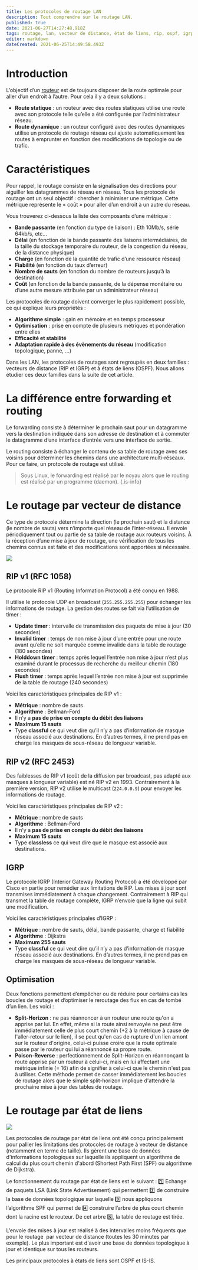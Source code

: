 ```yaml
---
title: Les protocoles de routage LAN
description: Tout comprendre sur le routage LAN.
published: true
date: 2021-06-27T14:27:48.918Z
tags: routage, lan, vecteur de distance, état de liens, rip, ospf, igrp, is-is
editor: markdown
dateCreated: 2021-06-25T14:49:58.493Z
---
```


# Introduction

L’objectif d’un [routeur](https://wiki-tech.io/R%C3%A9seau/Equipements/Routeur) est de toujours disposer de la route optimale pour aller d’un endroit à l’autre. Pour cela il y a deux solutions :

-   **Route statique** : un routeur avec des routes statiques utilise une route avec son protocole telle qu’elle a été configurée par l’administrateur réseau.
-   **Route dynamique** : un routeur configuré avec des routes dynamiques utilise un protocole de routage réseau qui ajuste automatiquement les routes à emprunter en fonction des modifications de topologie ou de trafic.

# Caractéristiques

Pour rappel, le routage consiste en la signalisation des directions pour aiguiller les datagrammes de réseau en réseau. Tous les protocole de routage ont un seul objectif : chercher à minimiser une métrique. Cette métrique représente le « coût » pour aller d’un endroit à un autre du réseau.

Vous trouverez ci-dessous la liste des composants d’une métrique :

-   **Bande passante** (en fonction du type de liaison) : Eth 10Mb/s, série 64kb/s, etc…
-   **Délai** (en fonction de la bande passante des liaisons intermédiaires, de la taille du stockage temporaire du routeur, de la congestion du réseau, de la distance physique)
-   **Charge** (en fonction de la quantité de trafic d’une ressource réseau)
-   **Fiabilité** (en fonction du taux d’erreur)
-   **Nombre de sauts** (en fonction du nombre de routeurs jusqu’à la destination)
-   **Coût** (en fonction de la bande passante, de la dépense monétaire ou d’une autre mesure attribuée par un administrateur réseau)

Les protocoles de routage doivent converger le plus rapidement possible, ce qui explique leurs propriétés :

-   **Algorithme simple** : gain en mémoire et en temps processeur
-   **Optimisation** : prise en compte de plusieurs métriques et pondération entre elles
-   **Efficacité et stabilité**
-   **Adaptation rapide à des évènements du réseau** (modification topologique, panne, …)

Dans les LAN, les protocoles de routages sont regroupés en deux familles : vecteurs de distance (RIP et IGRP) et à états de liens (OSPF). Nous allons étudier ces deux familles dans la suite de cet article.

# La différence entre forwarding et routing

Le forwarding consiste à déterminer le prochain saut pour un datagramme vers la destination indiquée dans son adresse de destination et à commuter le datagramme d’une interface d’entrée vers une interface de sortie.

Le routing consiste à échanger le contenu de sa table de routage avec ses voisins pour déterminer les chemins dans une architecture multi-réseaux. Pour ce faire, un protocole de routage est utilisé.

> Sous Linux, le forwarding est réalisé par le noyau alors que le routing est réalisé par un programme (daemon).
{.is-info}


# Le routage par vecteur de distance

Ce type de protocole détermine la direction (le prochain saut) et la distance (le nombre de sauts) vers n’importe quel réseau de l’inter-réseau. Il envoie périodiquement tout ou partie de sa table de routage aux routeurs voisins. À la réception d’une mise à jour de routage, une vérification de tous les chemins connus est faite et des modifications sont apportées si nécessaire.

![](/images/routage_vecteur_distance.png)



## RIP v1 (RFC 1058)

Le protocole RIP v1 (Routing Information Protocol) a été conçu en 1988. 

Il utilise le protocole UDP en broadcast (`255.255.255.255`) pour échanger les informations de routage. La gestion des routes se fait via l’utilisation de timer :

-   **Update timer** : intervalle de transmission des paquets de mise à jour (30 secondes)
-   **Invalid timer** : temps de non mise à jour d’une entrée pour une route avant qu’elle ne soit marquée comme invalide dans la table de routage (180 secondes)
-   **Holddown timer** : temps après lequel l’entrée non mise à jour n’est plus examiné durant le processus de recherche du meilleur chemin (180 secondes)
-   **Flush timer** : temps après lequel l’entrée non mise à jour est supprimée de la table de routage (240 secondes)

Voici les caractéristiques principales de RIP v1 :

-   **Métrique** : nombre de sauts
-   **Algorithme** : Bellman-Ford
-   Il n’y a **pas de prise en compte du débit des liaisons**
-   **Maximum 15 sauts**
-   Type **classful** ce qui veut dire qu’il n’y a pas d’information de masque réseau associé aux destinations. En d’autres termes, il ne prend pas en charge les masques de sous-réseau de longueur variable.

## RIP v2 (RFC 2453)

Des faiblesses de RIP v1 (coût de la diffusion par broadcast, pas adapté aux masques à longueur variable) est né RIP v2 en 1993. Contrairement à la première version, RIP v2 utilise le multicast (`224.0.0.9`) pour envoyer les informations de routage.

Voici les caractéristiques principales de RIP v2 :

-   **Métrique** : nombre de sauts
-   **Algorithme** : Bellman-Ford
-   Il n’y a **pas de prise en compte du débit des liaisons**
-   **Maximum 15 sauts**
-   Type **classless** ce qui veut dire que le masque est associé aux destinations.

## IGRP

Le protocole IGRP (Interior Gateway Routing Protocol) a été développé par Cisco en partie pour remédier aux limitations de RIP. Les mises à jour sont transmises immédiatement à chaque changement. Contrairement à RIP qui transmet la table de routage complète, IGRP n’envoie que la ligne qui subit une modification.

Voici les caractéristiques principales d’IGRP :

-   **Métrique** : nombre de sauts, délai, bande passante, charge et fiabilité
-   **Algorithme** : Dijkstra
-   **Maximum 255 sauts**
-   Type **classful** ce qui veut dire qu’il n’y a pas d’information de masque réseau associé aux destinations. En d’autres termes, il ne prend pas en charge les masques de sous-réseau de longueur variable.

## Optimisation

Deux fonctions permettent d’empêcher ou de réduire pour certains cas les boucles de routage et d’optimiser le reroutage des flux en cas de tombé d’un lien. Les voici :

-   **Split-Horizon** : ne pas réannoncer à un routeur une route qu'on a apprise par lui. En effet, même si la route ainsi renvoyée ne peut être immédiatement celle de plus court chemin (+2 à la métrique à cause de l'aller-retour sur le lien), il se peut qu'en cas de rupture d'un lien amont sur le routeur d'origine, celui-ci puisse croire que la route optimale passe par le routeur qui lui a réannoncé sa propre route.
-   **Poison-Reverse** : perfectionnement de Split-Horizon en réannonçant la route apprise par un routeur à celui-ci, mais en lui affectant une métrique infinie (= 16) afin de signifier à celui-ci que le chemin n'est pas à utiliser. Cette méthode permet de casser immédiatement les boucles de routage alors que le simple split-horizon implique d'attendre la prochaine mise à jour des tables de routage.

# Le routage par état de liens

![](/images/routage_etat_liens.png)



Les protocoles de routage par état de liens ont été conçu principalement pour pallier les limitations des protocoles de routage à vecteur de distance (notamment en terme de taille). Ils gèrent une base de données d'informations topologiques sur laquelle ils appliquent un algorithme de calcul du plus court chemin d'abord (Shortest Path First (SPF) ou algorithme de Dijkstra).

Le fonctionnement du routage par état de liens est le suivant : 1️⃣ Echange de paquets LSA (Link State Advertisement) qui permettent 2️⃣ de construire la base de données topologique sur laquelle 3️⃣ nous appliquons l’algorithme SPF qui permet de 4️⃣ construire l’arbre de plus court chemin dont la racine est le routeur. De cet arbre 5️⃣, la table de routage est tirée.

L’envoie des mises à jour est réalisé à des intervalles moins fréquents que pour le routage  par vecteur de distance (toutes les 30 minutes par exemple). Le plus important est d'avoir une base de données topologique à jour et identique sur tous les routeurs.

Les principaux protocoles à états de liens sont OSPF et IS-IS.